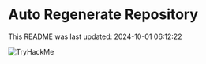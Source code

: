 # Auto Regenerate Repository

This README was last updated: 2024-10-01 06:12:22

 ![TryHackMe](https://tryhackme.com/badge/533634)